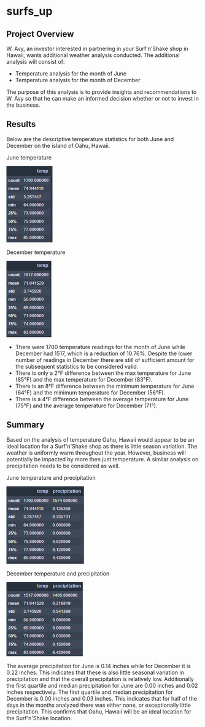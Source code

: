 # surfs_up

## Project Overview

W. Avy, an investor interested in partnering in your Surf'n'Shake shop in Hawaii, wants additional weather analysis conducted. The additional analysis will consist of:

- Temperature analysis for the month of June 
- Temperature analysis for the month of December

The purpose of this analysis is to provide insights and recommendations to W. Avy so that he can make an informed decision whether or not to invest in the business.

## Results

Below are the descriptive temperature statistics for both June and December on the island of Oahu, Hawaii.

June temperature 

![June Temp Stats](./Images/June_temp_stats.png)

December temperature

![Dec Temp Stats](./Images/Dec_temp_stats.png)

- There were 1700 temperature readings for the month of June while December had 1517, which is a reduction of 10.76%. Despite the lower number of readings in December there are still of sufficient amount for the subsequent statistics to be considered valid. 
- There is only a 2°F difference between the max temperature for June (85°F) and the max temperature for December (83°F).
- There is an 8°F difference between the minimum temperature for June (64°F) and the minimum temperature for December (56°F).
- There is a 4°F difference between the average temperature for June (75°F) and the average temperature for December (71°).


## Summary

Based on the analysis of temperature Oahu, Hawaii would appear to be an ideal location for a Surf'n'Shake shop as there is little season variation. The weather is uniformly warm throughout the year. However, business will potentially be impacted by more then just temperature.  A similar analysis on precipitation needs to be considered as well. 

June temperature and precipitation

![June Weather Stats](./Images/June_weather_stats.png)

December temperature and precipitation

![Dec Weather Stats](./Images/Dec_weather_stats.png)

The average precipitation for June is 0.14 inches while for December it is 0.22 inches. This indicates that these is also little seasonal variation in precipitation and that the overall precipitation is relatively low. Additionally the first quartile and median precipitation for June are 0.00 inches and 0.02 inches respectively. The first quartile and median precipitation for December is 0.00 inches and 0.03 inches. This indicates that for half of the days in the months analyzed there was either none, or exceptionally little precipitation. This confirms that Oahu, Hawaii will be an ideal location for the Surf'n'Shake location.  

